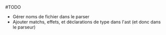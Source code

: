 #TODO

- Gérer noms de fichier dans le parser
- Ajouter matchs, effets, et déclarations de type dans l'ast (et donc dans le parseur)
